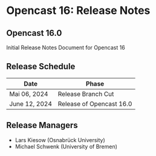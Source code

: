 # Opencast 16: Release Notes

## Opencast 16.0

Initial Release Notes Document for Opencast 16


## Release Schedule

| Date              | Phase                    |
|-------------------|--------------------------|
| Mai 06, 2024 	    | Release Branch Cut       |
| June 12, 2024     | Release of Opencast 16.0 |


## Release Managers

- Lars Kiesow (Osnabrück University)
- Michael Schwenk (University of Bremen)
